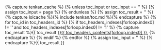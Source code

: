 {% capture tenkan_cache %}
    {% unless toc_input or toc_input == '' %}
        {% assign toc_input = page %}
    {% endunless %}
    {% assign toc_result = '' %}
    {% capture lolcache %}{% include tenkan/toc.md %}{% endcapture %}
    {% for toc_id in toc_headers_id %}
        {% if toc_headers_indexes[forloop.index0] != '' and toc_headers_indexes[forloop.index0] != '1' %}
            {% capture toc_result %}{{ toc_result }}<a class="item{% if toc_headers_indexes[forloop.index0] != '2' %} item_{{ toc_headers_indexes[forloop.index0] | minus:1 }}{% endif %}" href="#{{ toc_id }}">{{ toc_headers_contents[forloop.index0] }}</a>, {% endcapture %}
        {% endif %}
    {% endfor %}
    {% assign toc_input = '' %}
{% endcapture %}{{ toc_result }}
